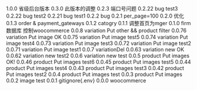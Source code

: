 1.0.0 	省级后台版本
0.3.0 	此版本的调整
0.2.3 	端口号问题
0.2.22	bug test3 
0.2.22	bug test2 
0.2.21	bug test1 
0.2.2	bug
0.2.1	per_page=100
0.2.0	优化
0.1.3	order & payment_gateways
0.1.2	catogry
0.1.1	调整首页为mger
0.1.0	firm数据库 控制woocommerce
0.0.8	variation Put other && product filter
0.0.76	variation Put image OK
0.0.75	variation Put image test5
0.0.74	variation Put image test4
0.0.73	variation Put image test3
0.0.72	variation Put image test2
0.0.71	variation Put image test1
0.0.7	variationDel
0.0.63	variation new OK
0.0.62	variation new test2
0.0.6	variation new test
0.0.5	product Put images OK!
0.0.46	product Put images test6
0.0.45	product Put images test5
0.0.44	product Put images test4
0.0.43	product Put images test3
0.0.42	product Put images test2
0.0.4	product Put images test
0.0.3	product Put images
0.0.2 	image test
0.0.1 	gitignore{.env}
0.0.0 	woocommerce